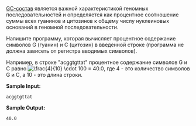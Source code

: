 [GC-состав](https://ru.wikipedia.org/wiki/GC-%D1%81%D0%BE%D1%81%D1%82%D0%B0%D0%B2) является важной характеристикой геномных последовательностей и определяется как процентное соотношение суммы всех гуанинов и цитозинов к общему числу нуклеиновых оснований в геномной последовательности.

Напишите программу, которая вычисляет процентное содержание символов G (гуанин) и C (цитозин) в введенной строке (программа не должна зависеть от регистра вводимых символов).

Например, в строке "acggtgttat" процентное содержание символов G и C
равно <img src="https://latex.codecogs.com/svg.image?\frac{4}{10}&space;\cdot&space;100&space;=&space;40.0" title="\frac{4}{10} \cdot 100 = 40.0" />,
где 4 - это количество символов G и C,  а 10 - это длина строки.

**Sample Input:**

```commandline
acggtgttat
```


**Sample Output:**

```commandline
40.0
```


